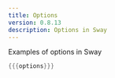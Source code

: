 ```yaml
---
title: Options
version: 0.8.13
description: Options in Sway
---
```


Examples of options in Sway

```rust
{{{options}}}
```
